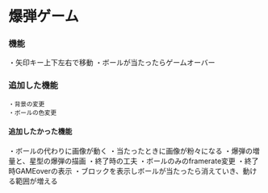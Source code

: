 # 爆弾ゲーム
### 機能
・矢印キー上下左右で移動
・ボールが当たったらゲームオーバー
### 追加した機能
    ・背景の変更
    ・ボールの色変更

#### 追加したかった機能
・ボールの代わりに画像が動く
・当たったときに画像が粉々になる
・爆弾の増量と、星型の爆弾の描画
・終了時の工夫
・ボールのみのframerate変更
・終了時GAMEoverの表示
・ブロックを表示しボールが当たったら消えていき、動ける範囲が増える






